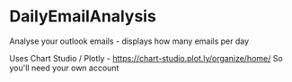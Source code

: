 # DailyEmailAnalysis
Analyse your outlook emails - displays how many emails per day

Uses Chart Studio / Plotly - https://chart-studio.plot.ly/organize/home/
So you'll need your own account
